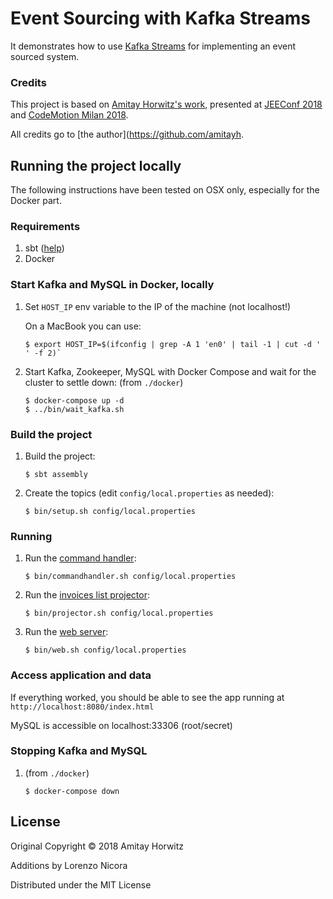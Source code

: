 # Event Sourcing with Kafka Streams

It demonstrates how to use [Kafka Streams](https://kafka.apache.org/documentation/streams/)
for implementing an event sourced system.

### Credits

This project is based on [Amitay Horwitz's work](https://github.com/amitayh/event-sourcing-kafka-streams), 
presented at [JEEConf 2018](https://speakerdeck.com/amitayh/event-sourcing-with-kafka-streams) 
and [CodeMotion Milan 2018](https://speakerdeck.com/amitayh/building-event-sourced-systems-with-kafka-streams).

All credits go to [the author](https://github.com/amitayh.


## Running the project locally

The following instructions have been tested on OSX only, especially for the Docker part.

### Requirements

1. sbt ([help](https://www.scala-sbt.org/))
2. Docker

### Start Kafka and MySQL in Docker, locally

1. Set `HOST_IP` env variable to the IP of the machine (not localhost!)
   
   On a MacBook you can use: 
   
   ```
   $ export HOST_IP=$(ifconfig | grep -A 1 'en0' | tail -1 | cut -d ' ' -f 2)`
   ```

2. Start  Kafka, Zookeeper, MySQL with Docker Compose and wait for the cluster to settle down:
   (from `./docker`) 
   
   ```
   $ docker-compose up -d
   $ ../bin/wait_kafka.sh

   ```

### Build the project

1. Build the project:

   ```
   $ sbt assembly
   ```

2. Create the topics (edit `config/local.properties` as needed):

   ```
   $ bin/setup.sh config/local.properties
   ```

### Running

1. Run the [command handler](commandhandler/src/main/scala/org/amitayh/invoices/commandhandler/CommandHandler.scala):

   ```
   $ bin/commandhandler.sh config/local.properties
   ```

2. Run the [invoices list projector](listprojector/src/main/scala/org/amitayh/invoices/projector/ListProjector.scala):

   ```
   $ bin/projector.sh config/local.properties
   ```

3. Run the [web server](web/src/main/scala/org/amitayh/invoices/web/InvoicesServer.scala):

   ```
   $ bin/web.sh config/local.properties
   ```

### Access application and data   

If everything worked, you should be able to see the app running at `http://localhost:8080/index.html`

MySQL is accessible on localhost:33306 (root/secret)

### Stopping Kafka and MySQL

1. (from `./docker`) 

   ```
   $ docker-compose down
   ```

## License

Original Copyright © 2018 Amitay Horwitz

Additions by Lorenzo Nicora

Distributed under the MIT License

